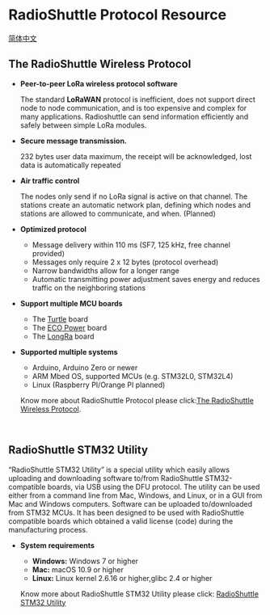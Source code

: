 # RadioShuttle Protocol Resource
[简体中文](https://heltec-automation.readthedocs.io/zh_CN/latest/stm32/turtle_board/radioshuttle_protocol_resource.html)

## The RadioShuttle Wireless Protocol

- **Peer-to-peer LoRa wireless protocol software**

  The standard **LoRaWAN** protocol is inefficient, does not support direct node to node communication, and is too expensive and complex for many applications. Radioshuttle can send information efficiently and safely between simple LoRa modules.

- **Secure message transmission.**

  232 bytes user data maximum, the receipt will be acknowledged, lost data is automatically repeated

- **Air traffic control**

  The nodes only send if no LoRa signal is active on that channel. The stations create an automatic network plan, defining which nodes and stations are allowed to communicate, and when. (Planned)

- **Optimized protocol**

  - Message delivery within 110 ms (SF7, 125 kHz, free channel provided)
  - Messages only require 2 x 12 bytes (protocol overhead)
  - Narrow bandwidths allow for a longer range
  - Automatic transmitting power adjustment saves energy and reduces traffic on the neighboring stations

- **Support multiple MCU boards**

  - The [Turtle](https://www.radioshuttle.de/en/turtle-en/turtle-board-en/) board
  - The [ECO Power](https://www.radioshuttle.de/en/esp32-eco-power-en/esp32-eco-power-board-en/) board
  - The [LongRa](https://www.radioshuttle.de/en/longra-en/board-en/) board

- **Supported multiple systems**

  - Arduino, Arduino Zero or newer
  - ARM Mbed OS, supported MCUs (e.g. STM32L0, STM32L4)
  - Linux (Raspberry PI/Orange PI planned)

  Know more about RadioShuttle Protocol please click:[The RadioShuttle Wireless Protocol](https://www.radioshuttle.de/en/radioshuttle-en/protocol/).

  &nbsp;

## RadioShuttle STM32 Utility

“RadioShuttle STM32 Utility” is a special utility which easily allows uploading and downloading software to/from RadioShuttle STM32-compatible boards, via USB using the DFU protocol. The utility can be used either from a command line from Mac, Windows, and Linux, or in a GUI from Mac and Windows computers. Software can be uploaded to/downloaded from STM32 MCUs. It has been designed to be used with RadioShuttle compatible boards which obtained a valid license (code) during the manufacturing process.

- **System requirements**

  - **Windows:** Windows 7 or higher
  - **Mac:** macOS 10.9 or higher
  - **Linux:** Linux kernel 2.6.16 or higher,glibc 2.4 or higher

  Know more about RadioShuttle STM32 Utility please click: [RadioShuttle STM32 Utility](https://www.radioshuttle.de/en/turtle-en/radioshuttle-stm32-utility-en/)